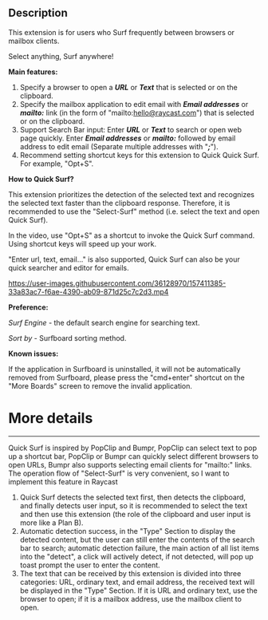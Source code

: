 ## Description

This extension is for users who Surf frequently between browsers or mailbox clients.

Select anything, Surf anywhere!

**Main features:**

1. Specify a browser to open a ***URL*** or ***Text*** that is selected or on the clipboard.
2. Specify the mailbox application to edit email with ***Email addresses*** or ***mailto:*** link (in the form of "mailto:hello@raycast.com") that is selected or on the clipboard.
3. Support Search Bar input:
   Enter ***URL*** or ***Text*** to search or open web page quickly.
   Enter ***Email addresses*** or ***mailto:***  followed by email address to edit email (Separate multiple addresses with "***;***").
4. Recommend setting shortcut keys for this extension to Quick Quick Surf. For example, "Opt+S".

**How to Quick Surf?**

This extension prioritizes the detection of the selected text and recognizes the selected text faster than the clipboard response. Therefore, it is recommended to use the "Select-Surf" method (i.e. select the text and open Quick Surf).

In the video, use "Opt+S" as a shortcut to invoke the Quick Surf command. Using shortcut keys will speed up your work.

"Enter url, text, email..." is also supported, Quick Surf can also be your quick searcher and editor for emails.

https://user-images.githubusercontent.com/36128970/157411385-33a83ac7-f6ae-4390-ab09-871d25c7c2d3.mp4


**Preference:**

*Surf Engine* - the default search engine for searching text.

*Sort by* - Surfboard sorting method.

**Known issues:**

If the application in Surfboard is uninstalled, it will not be automatically removed from Surfboard, please press the "cmd+enter" shortcut on the "More Boards" screen to remove the invalid application.

# More details

****
Quick Surf is inspired by PopClip and Bumpr, PopClip can select text to pop up a shortcut bar, PopClip or Bumpr can quickly select different browsers to open URLs, Bumpr also supports selecting email clients for "mailto:" links.
The operation flow of "Select-Surf" is very convenient, so I want to implement this feature in Raycast

1. Quick Surf detects the selected text first, then detects the clipboard, and finally detects user input, so it is recommended to select the text and then use this extension (the role of the clipboard and user input is more like a Plan B).
2. Automatic detection success, in the "Type" Section to display the detected content, but the user can still enter the contents of the search bar to search; automatic detection failure, the main action of all list items into the "detect", a click will actively detect, if not detected, will pop up toast prompt the user to enter the content.
3. The text that can be received by this extension is divided into three categories: URL, ordinary text, and email address, the received text will be displayed in the "Type" Section. If it is URL and ordinary text,  use the browser to open; if it is a mailbox address, use the mailbox client to open.
